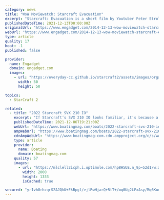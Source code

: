 ```yaml
---
category: news
title: "WoW Moviewatch: Starcraft Evacuation"
excerpt: "Starcraft: Evacuation is a short film by Youtuber Peter Stroll about a small Terran mining settlement that is under attack -- the story is relatively straightforward. What's pretty cool about this ..."
publishedDateTime: 2021-12-13T00:00:00Z
originalUrl: "https://www.engadget.com/2014-12-13-wow-moviewatch-starcraft-evacuation.html"
webUrl: "https://www.engadget.com/2014-12-13-wow-moviewatch-starcraft-evacuation.html"
type: article
quality: 17
heat: -1
published: false

provider:
  name: Engadget
  domain: engadget.com
  images:
    - url: "https://everyday-cc.github.io/starcraft2/assets/images/organizations/engadget.com-50x50.jpg"
      width: 50
      height: 50

topics:
  - StarCraft 2

related:
  - title: "2022 Starcraft SVX 210 IO"
    excerpt: "If Starcraft’s SVX 210 IO looks familiar, it’s because a similar boat already resides in the manufacturer’s lineup. The difference here is that the boat is now available with sterndrive power rather than the previous outboard-only option, meaning ..."
    publishedDateTime: 2021-12-06T19:21:00Z
    webUrl: "https://www.boatingmag.com/boats/2022-starcraft-svx-210-io-bbg/"
    ampWebUrl: "https://www.boatingmag.com/boats/2022-starcraft-svx-210-io-bbg/?amp=1"
    cdnAmpWebUrl: "https://www-boatingmag-com.cdn.ampproject.org/c/s/www.boatingmag.com/boats/2022-starcraft-svx-210-io-bbg/?amp=1"
    type: article
    provider:
      name: Boating
      domain: boatingmag.com
    quality: 57
    images:
      - url: "https://mlclell2icph.i.optimole.com/hp8H5UE.n_9p~52d1/w:auto/h:auto/q:80/https://www.boatingmag.com/wp-content/uploads/sites/16/2021/11/BTGBG22_RUN_Starcraft-SVX-210-IO_02.jpg"
        width: 2000
        height: 1333
        isCached: true

secured: "yrIvh8rhzqrSZAJQhU+EkBpgl/ejlRwHjarQ+RtT+/oq0Ug2LFxAsy/Mq6Kuu/yfI46KwHfGGv9FDLnRM02pvl/yYejy2FBOLruNDOv9QTlq9bkIY943HarxqbWa3bpBVHhs7E7TmsrDLetxGODF12m89n621yUd4GdDUIu/jZN/atKlaP3sEnqb4nV7bub4hEdFjTVulv30xWATvwrprxbJ0xM85Mq4Isv1pheBTDOeaaqxXBA3HySH04HqwfKNJEoit+JOUnWGURHFUL/i0ugsYzJz2ohx2H4GEr5ahQG5LHb5I2WlkfGXe7eF7HPY9UkxcybwSHWWUIFXRELyPPpBXZX0pn+N0uEOljQx924=;DeJ2UmJFm3YTSMI56G3u/Q=="
---
```


